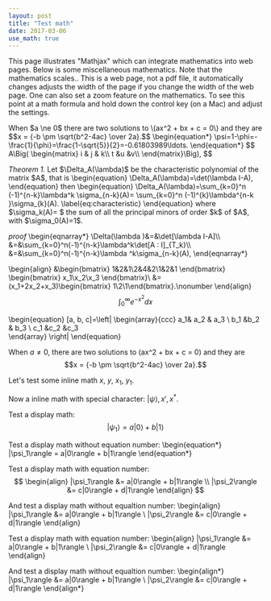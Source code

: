 ```yaml
---
layout: post
title: "Test math"
date: 2017-03-06
use_math: true
---
```


<p> This page illustrates "Mathjax" which can integrate mathematics into web pages.
Below is some miscellaneous mathematics. Note that the mathematics scales.. This is a web page, not a pdf file, it  automatically changes adjusts the width of the page if you change the width of the web page. One can also set a zoom feature on the mathematics. To see this 
point at a math formula and hold down the control key (on a Mac) and adjust the settings.
</p>
<p>
When $a \ne 0$ there are two solutions to \(ax^2 + bx + c = 0\) and they are
$$x = {-b \pm \sqrt{b^2-4ac} \over 2a}.$$  
\begin{equation*}
\psi=1-\phi=-\frac{1}{\phi}=\frac{1-\sqrt{5}}{2}=-0.61803989\ldots.
\end{equation*}
$$ A\Big( \begin{matrix}
      i & j & k\\
     t &u  &v\\
   \end{matrix}\Big),
   $$
</p>
<p>
<em>Theorem 1. </em>
Let $\Delta_A(\lambda)$  be the characteristic polynomial of the matrix $A$, that is 
\begin{equation}
\Delta_A(\lambda)=\det(\lambda I-A),
\end{equation}
 then 
\begin{equation}
\Delta_A(\lambda)=\sum_{k=0}^n (-1)^{n-k}\lambda^k \sigma_{n-k}(A)=
\sum_{k=0}^n (-1)^{k}\lambda^{n-k }\sigma_{k}(A). \label{eq:characteristic}
\end{equation}
where $\sigma_k(A)= $ the sum of all the principal minors of order $k$ of
$A$, with $\sigma_0(A)=1$.
</p>
<p>
<em>proof </em>
\begin{eqnarray*}
\Delta(\lambda )&=&\det[\lambda I-A]\\
&=&\sum_{k=0}^n(-1)^{n-k}\lambda^k\det[A : I]_{T_k}\\
&=&\sum_{k=0}^n(-1)^{n-k}\lambda ^k\sigma_{n-k}(A),
\end{eqnarray*}



\begin{align}
&\begin{bmatrix}
1&2&1\\2&4&2\\1&2&1
\end{bmatrix}
\begin{bmatrix}
x_1\\x_2\\x_3
\end{bmatrix}\\
&=(x_1+2x_2+x_3)\begin{bmatrix}
1\\2\\1\end{bmatrix}.\nonumber
\end{align}
$$\int_0^\infty e^{-x^2} dx $$

\begin{equation}
[a, b, c]=\left|
\begin{array}{ccc}
  a_1& a_2  & a_3  \\
 b_1 &b_2   & b_3  \\
 c_1 &c_2   &c_3   
\end{array}
\right|
\end{equation}
</p>

When $a \ne 0$, there are two solutions to \(ax^2 + bx + c = 0\) and they are
$$x = {-b \pm \sqrt{b^2-4ac} \over 2a}.$$

Let's test some inline math $x$, $y$, $x_1$, $y_1$.

  Now a inline math with special character: $|\psi\rangle, x', x^*$.

Test a display math:
$$
   |\psi_1\rangle = a|0\rangle + b|1\rangle
$$


Test a display math without equation number:
\begin{equation*}
   |\psi_1\rangle = a|0\rangle + b|1\rangle
\end{equation*}


Test a display math with equation number:
$$
  \begin{align}
    |\psi_1\rangle &= a|0\rangle + b|1\rangle \\
    |\psi_2\rangle &= c|0\rangle + d|1\rangle
  \end{align}
$$


And test a display math without equaltion number:
  \begin{align}
    |\psi_1\rangle &= a|0\rangle + b|1\rangle \\
    |\psi_2\rangle &= c|0\rangle + d|1\rangle
  \end{align}


Test a display math with equation number:
\begin{align}
    |\psi_1\rangle &= a|0\rangle + b|1\rangle \\
    |\psi_2\rangle &= c|0\rangle + d|1\rangle
\end{align}


And test a display math without equaltion number:
\begin{align\*}
    |\psi_1\rangle &= a|0\rangle + b|1\rangle \\
    |\psi_2\rangle &= c|0\rangle + d|1\rangle
\end{align\*}

